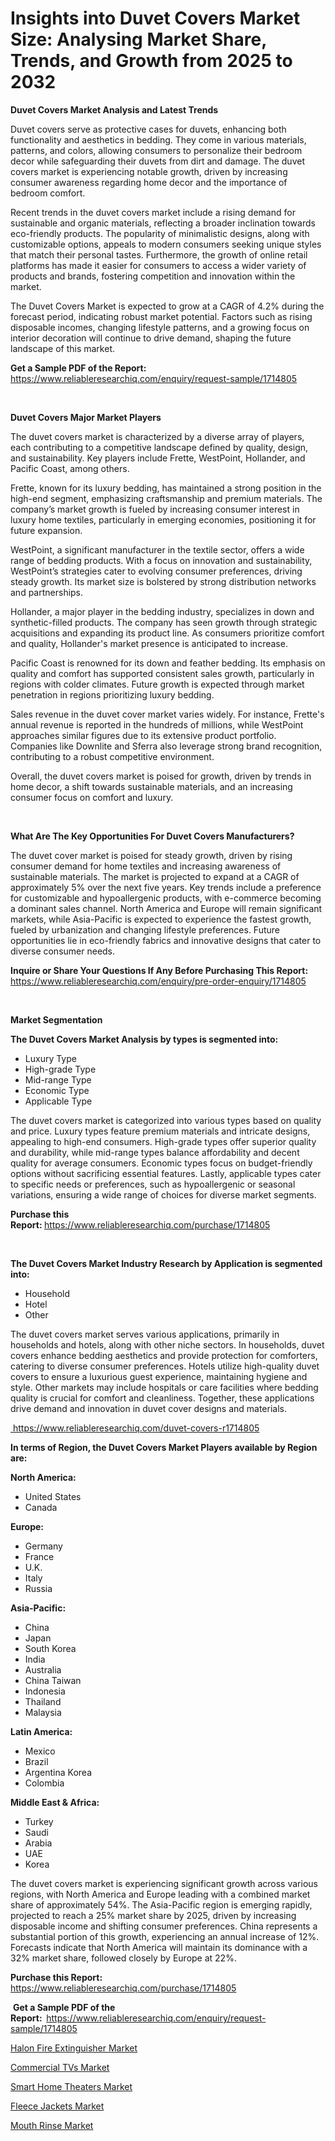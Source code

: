 <p><h1>Insights into Duvet Covers Market Size: Analysing Market Share, Trends, and Growth from 2025 to 2032</h1></p><p><strong>Duvet Covers Market Analysis and Latest Trends</strong></p>
<p><p>Duvet covers serve as protective cases for duvets, enhancing both functionality and aesthetics in bedding. They come in various materials, patterns, and colors, allowing consumers to personalize their bedroom decor while safeguarding their duvets from dirt and damage. The duvet covers market is experiencing notable growth, driven by increasing consumer awareness regarding home decor and the importance of bedroom comfort.</p><p>Recent trends in the duvet covers market include a rising demand for sustainable and organic materials, reflecting a broader inclination towards eco-friendly products. The popularity of minimalistic designs, along with customizable options, appeals to modern consumers seeking unique styles that match their personal tastes. Furthermore, the growth of online retail platforms has made it easier for consumers to access a wider variety of products and brands, fostering competition and innovation within the market.</p><p>The Duvet Covers Market is expected to grow at a CAGR of 4.2% during the forecast period, indicating robust market potential. Factors such as rising disposable incomes, changing lifestyle patterns, and a growing focus on interior decoration will continue to drive demand, shaping the future landscape of this market.</p></p>
<p><strong>Get a Sample PDF of the Report:&nbsp;</strong> <a href="https://www.reliableresearchiq.com/enquiry/request-sample/1714805?utm_campaign=114&utm_medium=2&utm_source=Github&utm_content=ia&utm_term=04042025&utm_id=duvet-covers">https://www.reliableresearchiq.com/enquiry/request-sample/1714805</a></p>
<p>&nbsp;</p>
<p><strong>Duvet Covers Major Market Players</strong></p>
<p><p>The duvet covers market is characterized by a diverse array of players, each contributing to a competitive landscape defined by quality, design, and sustainability. Key players include Frette, WestPoint, Hollander, and Pacific Coast, among others.</p><p>Frette, known for its luxury bedding, has maintained a strong position in the high-end segment, emphasizing craftsmanship and premium materials. The company’s market growth is fueled by increasing consumer interest in luxury home textiles, particularly in emerging economies, positioning it for future expansion.</p><p>WestPoint, a significant manufacturer in the textile sector, offers a wide range of bedding products. With a focus on innovation and sustainability, WestPoint’s strategies cater to evolving consumer preferences, driving steady growth. Its market size is bolstered by strong distribution networks and partnerships.</p><p>Hollander, a major player in the bedding industry, specializes in down and synthetic-filled products. The company has seen growth through strategic acquisitions and expanding its product line. As consumers prioritize comfort and quality, Hollander's market presence is anticipated to increase.</p><p>Pacific Coast is renowned for its down and feather bedding. Its emphasis on quality and comfort has supported consistent sales growth, particularly in regions with colder climates. Future growth is expected through market penetration in regions prioritizing luxury bedding.</p><p>Sales revenue in the duvet cover market varies widely. For instance, Frette's annual revenue is reported in the hundreds of millions, while WestPoint approaches similar figures due to its extensive product portfolio. Companies like Downlite and Sferra also leverage strong brand recognition, contributing to a robust competitive environment.</p><p>Overall, the duvet covers market is poised for growth, driven by trends in home decor, a shift towards sustainable materials, and an increasing consumer focus on comfort and luxury.</p></p>
<p>&nbsp;</p>
<p><strong>What Are The Key Opportunities For Duvet Covers Manufacturers?</strong></p>
<p><p>The duvet cover market is poised for steady growth, driven by rising consumer demand for home textiles and increasing awareness of sustainable materials. The market is projected to expand at a CAGR of approximately 5% over the next five years. Key trends include a preference for customizable and hypoallergenic products, with e-commerce becoming a dominant sales channel. North America and Europe will remain significant markets, while Asia-Pacific is expected to experience the fastest growth, fueled by urbanization and changing lifestyle preferences. Future opportunities lie in eco-friendly fabrics and innovative designs that cater to diverse consumer needs.</p></p>
<p><strong>Inquire or Share Your Questions If Any Before Purchasing This Report:</strong> <a href="https://www.reliableresearchiq.com/enquiry/pre-order-enquiry/1714805?utm_campaign=114&utm_medium=2&utm_source=Github&utm_content=ia&utm_term=04042025&utm_id=duvet-covers">https://www.reliableresearchiq.com/enquiry/pre-order-enquiry/1714805</a></p>
<p>&nbsp;</p>
<p><strong>Market Segmentation</strong></p>
<p><strong>The Duvet Covers Market Analysis by types is segmented into:</strong></p>
<p><ul><li>Luxury Type</li><li>High-grade Type</li><li>Mid-range Type</li><li>Economic Type</li><li>Applicable Type</li></ul></p>
<p><p>The duvet covers market is categorized into various types based on quality and price. Luxury types feature premium materials and intricate designs, appealing to high-end consumers. High-grade types offer superior quality and durability, while mid-range types balance affordability and decent quality for average consumers. Economic types focus on budget-friendly options without sacrificing essential features. Lastly, applicable types cater to specific needs or preferences, such as hypoallergenic or seasonal variations, ensuring a wide range of choices for diverse market segments.</p></p>
<p><strong>Purchase this Report:&nbsp;</strong><a href="https://www.reliableresearchiq.com/purchase/1714805?utm_campaign=114&utm_medium=2&utm_source=Github&utm_content=ia&utm_term=04042025&utm_id=duvet-covers">https://www.reliableresearchiq.com/purchase/1714805</a></p>
<p>&nbsp;</p>
<p><strong>The Duvet Covers Market Industry Research by Application is segmented into:</strong></p>
<p><ul><li>Household</li><li>Hotel</li><li>Other</li></ul></p>
<p><p>The duvet covers market serves various applications, primarily in households and hotels, along with other niche sectors. In households, duvet covers enhance bedding aesthetics and provide protection for comforters, catering to diverse consumer preferences. Hotels utilize high-quality duvet covers to ensure a luxurious guest experience, maintaining hygiene and style. Other markets may include hospitals or care facilities where bedding quality is crucial for comfort and cleanliness. Together, these applications drive demand and innovation in duvet cover designs and materials.</p></p>
<p><a href="https://www.reliableresearchiq.com/duvet-covers-r1714805?utm_campaign=114&utm_medium=2&utm_source=Github&utm_content=ia&utm_term=04042025&utm_id=duvet-covers">&nbsp;https://www.reliableresearchiq.com/duvet-covers-r1714805</a></p>
<p><strong>In terms of Region, the Duvet Covers Market Players available by Region are:</strong></p>
<p>
    <p> <strong> North America: </strong>
        <ul>
            <li>United States</li>
            <li>Canada</li>
        </ul>
        </p> 
    <p> <strong> Europe: </strong>
        <ul>
            <li>Germany</li>
            <li>France</li>
            <li>U.K.</li>
            <li>Italy</li>
            <li>Russia</li>
        </ul>
        </p> 
    <p> <strong> Asia-Pacific: </strong>
        <ul>
            <li>China</li>
            <li>Japan</li>
            <li>South Korea</li>
            <li>India</li>
            <li>Australia</li>
            <li>China Taiwan</li>
            <li>Indonesia</li>
            <li>Thailand</li>
            <li>Malaysia</li>
        </ul>
        </p> 
    <p> <strong> Latin America: </strong>
        <ul>
            <li>Mexico</li>
            <li>Brazil</li>
            <li>Argentina Korea</li>
            <li>Colombia</li>
        </ul>
        </p> 
    <p> <strong> Middle East & Africa: </strong>
        <ul>
            <li>Turkey</li>
            <li>Saudi</li>
            <li>Arabia</li>
            <li>UAE</li>
            <li>Korea</li>
        </ul>
    </p>
    </p>
<p><p>The duvet covers market is experiencing significant growth across various regions, with North America and Europe leading with a combined market share of approximately 54%. The Asia-Pacific region is emerging rapidly, projected to reach a 25% market share by 2025, driven by increasing disposable income and shifting consumer preferences. China represents a substantial portion of this growth, experiencing an annual increase of 12%. Forecasts indicate that North America will maintain its dominance with a 32% market share, followed closely by Europe at 22%.</p></p>
<p><strong>Purchase this Report: </strong><a href="https://www.reliableresearchiq.com/purchase/1714805?utm_campaign=114&utm_medium=2&utm_source=Github&utm_content=ia&utm_term=04042025&utm_id=duvet-covers">https://www.reliableresearchiq.com/purchase/1714805</a></p>
<p>&nbsp;<strong>Get a Sample PDF of the Report:&nbsp;&nbsp;</strong><a href="https://www.reliableresearchiq.com/enquiry/request-sample/1714805?utm_campaign=114&utm_medium=2&utm_source=Github&utm_content=ia&utm_term=04042025&utm_id=duvet-covers">https://www.reliableresearchiq.com/enquiry/request-sample/1714805</a></p>
<p><strong></strong></p>
<p><p><a href="https://github.com/ebalabenoot/Market-Research-Report-List-1/blob/main/halon-fire-extinguisher-market.md?utm_campaign=114&utm_medium=2&utm_source=Github&utm_content=ia&utm_term=04042025&utm_id=duvet-covers">Halon Fire Extinguisher Market</a></p><p><a href="https://github.com/handyiongikg/Market-Research-Report-List-1/blob/main/commercial-tvs-market.md?utm_campaign=114&utm_medium=2&utm_source=Github&utm_content=ia&utm_term=04042025&utm_id=duvet-covers">Commercial TVs Market</a></p><p><a href="https://github.com/cwasicioaie/Market-Research-Report-List-1/blob/main/smart-home-theaters-market.md?utm_campaign=114&utm_medium=2&utm_source=Github&utm_content=ia&utm_term=04042025&utm_id=duvet-covers">Smart Home Theaters Market</a></p><p><a href="https://github.com/nellygussisy/Market-Research-Report-List-1/blob/main/fleece-jackets-market.md?utm_campaign=114&utm_medium=2&utm_source=Github&utm_content=ia&utm_term=04042025&utm_id=duvet-covers">Fleece Jackets Market</a></p><p><a href="https://github.com/budenhanelfc/Market-Research-Report-List-1/blob/main/mouth-rinse-market.md?utm_campaign=114&utm_medium=2&utm_source=Github&utm_content=ia&utm_term=04042025&utm_id=duvet-covers">Mouth Rinse Market</a></p></p>